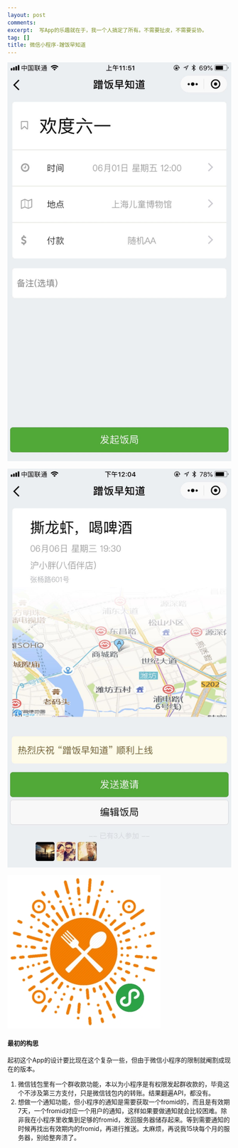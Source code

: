 ```yaml
---
layout: post
comments: 
excerpt:  写App的乐趣就在于，我一个人搞定了所有。不需要扯皮，不需要妥协。
tag: []
title: 微信小程序-蹭饭早知道
---
```


![](../images/wx_02.jpeg)

![](../images/wx_01.jpeg)

![](../images/wx_03.jpg)

#### 最初的构思

起初这个App的设计要比现在这个复杂一些，但由于微信小程序的限制就阉割成现在的版本。

1. 微信钱包里有一个群收款功能，本以为小程序是有权限发起群收款的，毕竟这个不涉及第三方支付，只是微信钱包内的转账。结果翻遍API，都没有。
2. 想做一个通知功能，但小程序的通知是需要获取一个fromid的，而且是有效期7天，一个fromid对应一个用户的通知，这样如果要做通知就会比较困难。除非我在小程序里收集到足够的fromid，发回服务器储存起来。等到需要通知的时候再找出有效期内的fromid，再进行推送。太麻烦，再说我15块每个月的服务器，别给整奔溃了。


